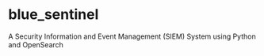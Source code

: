 # blue_sentinel
A Security Information and Event Management (SIEM) System using Python and OpenSearch
